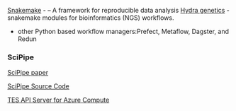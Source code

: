 
[Snakemake](https://snakemake.github.io/) -  – A framework for reproducible data analysis 
  [Hydra genetics](https://github.com/hydra-genetics/) - snakemake modules for bioinformatics (NGS) workflows.

- other Python based workflow managers:Prefect, Metaflow, Dagster, and Redun

### SciPipe
[SciPipe paper](https://academic.oup.com/gigascience/article/8/5/giz044/5480570)

[SciPipe Source Code](https://github.com/scipipe/scipipe )

[TES API Server for Azure Compute](https://github.com/Microsoft/tes-azure)
